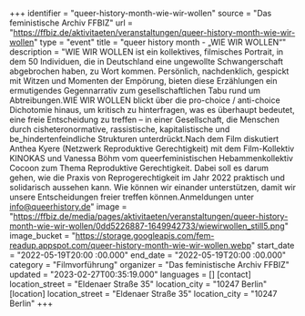 +++
identifier = "queer-history-month-wie-wir-wollen"
source = "Das feministische Archiv FFBIZ"
url = "https://ffbiz.de/aktivitaeten/veranstaltungen/queer-history-month-wie-wir-wollen"
type = "event"
title = "queer history month - „WIE WIR WOLLEN“"
description = "WIE WIR WOLLEN ist ein kollektives, filmisches Portrait, in dem 50 Individuen, die in Deutschland eine ungewollte Schwangerschaft abgebrochen haben, zu Wort kommen. Persönlich, nachdenklich, gespickt mit Witzen und Momenten der Empörung, bieten diese Erzählungen ein ermutigendes Gegennarrativ zum gesellschaftlichen Tabu rund um Abtreibungen.WIE WIR WOLLEN blickt über die pro-choice / anti-choice Dichotomie hinaus, um kritisch zu hinterfragen, was es überhaupt bedeutet, eine freie Entscheidung zu treffen – in einer Gesellschaft, die Menschen durch cisheteronormative, rassistische, kapitalistische und be_hindertenfeindliche Strukturen unterdrückt.Nach dem Film diskutiert Anthea Kyere (Netzwerk Reproduktive Gerechtigkeit) mit dem Film-Kollektiv KINOKAS und Vanessa Böhm vom queerfeministischen Hebammenkollektiv Cocoon zum Thema Reproduktive Gerechtigkeit. Dabei soll es darum gehen, wie die Praxis von Reprogerechtigkeit im Jahr 2022 praktisch und solidarisch aussehen kann. Wie können wir einander unterstützen, damit wir unsere Entscheidungen freier treffen können.Anmeldungen unter info@queerhistory.de"
image = "https://ffbiz.de/media/pages/aktivitaeten/veranstaltungen/queer-history-month-wie-wir-wollen/0dd5226887-1649942733/wiewirwollen_still5.png"
image_bucket = "https://storage.googleapis.com/fem-readup.appspot.com/queer-history-month-wie-wir-wollen.webp"
start_date = "2022-05-19T20:00 :00.000"
end_date = "2022-05-19T20:00 :00.000"
category = "Filmvorführung"
organizer = "Das feministische Archiv FFBIZ"
updated = "2023-02-27T00:35:19.000"
languages = []
[contact]
location_street = "Eldenaer Straße 35"
location_city = "10247 Berlin"
[location]
location_street = "Eldenaer Straße 35"
location_city = "10247 Berlin"
+++